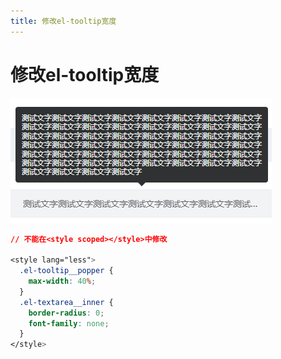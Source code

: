 ```yaml
---
title: 修改el-tooltip宽度
---
```


# 修改el-tooltip宽度

![](/Vue2/修改el-tooltip宽度.png)

```css
// 不能在<style scoped></style>中修改

<style lang="less">
  .el-tooltip__popper {
    max-width: 40%;
  }
  .el-textarea__inner {
    border-radius: 0;
    font-family: none;
  }
</style>
```